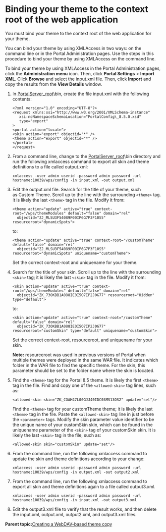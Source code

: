 # Binding your theme to the context root of the web application 

You must bind your theme to the context root of the web application for your theme.

You can bind your theme by using XMLAccess in two ways: on the command line or in the Portal Administration pages. Use the steps in this procedure to bind your theme by using XMLAccess on the command line.

To bind your theme by using XMLAccess in the Portal Administration pages, click the **Administration menu** icon. Then, click **Portal Settings** \> **Import XML**. Click **Browse** and select the input.xml file. Then, click **Import** and copy the results from the **View Details** window.

1.  In [PortalServer\_root](../reference/wpsdirstr.md#wp_root)\\bin, create the file input.xml with the following contents:

    ```
    <?xml version="1.0" encoding="UTF-8"?>
    <request xmlns:xsi="http://www.w3.org/2001/XMLSchema-instance"  
       xsi:noNamespaceSchemaLocation="PortalConfig\_8.5.0.xsd" 
       type="export"  
    >
    <portal action="locate">
    <skin action="export" objectid="*" />
    <theme action="export" objectid="*" />
    </portal>
    </request>
    ```

2.  From a command line, change to the [PortalServer\_root](../reference/wpsdirstr.md#wp_root)\\bin directory and run the following xmlaccess command to export all skin and theme definitions to a file called output.xml:

    ```
    xmlaccess -user admin userid -password admin password -url hostname:10039/wps/config -in input.xml -out output.xml
    ```

3.  Edit the output.xml file. Search for the title of your theme, such as Custom Theme. Scroll up to the line with the surrounding `<theme>` tag. It is likely the last `<theme>` tag in the file. Modify it from:

    ```
    <theme action="update" active="true" context-root="/wps/themeModules" default="false" domain="rel" 
      objectid="ZJ_MLSU3F54089F00IP6G7P3F10S5" resourceroot="dynamicSpots">
    ```

    to:

    ```
    <theme action="update" active="true" context-root="/customTheme" default="false" domain="rel" 
      objectid="ZJ_MLSU3F54089F00IP6G7P3F10S5" resourceroot="dynamicSpots" uniquename="customTheme">
    ```

    Set the correct context-root and uniquename for your theme.

4.  Search for the title of your skin. Scroll up to the line with the surrounding `<skin>` tag; it is likely the last `<skin>` tag in the file. Modify it from:

    ```
    <skin action="update" active="true" context-root="/wps/themeModules" default="false" domain="rel" 
      objectid="ZK_73OKBB1A088IE0I5O7IP2J0G77" resourceroot="Hidden" type="default">
    ```

    to:

    ```
    <skin action="update" active="true" context-root="/customTheme" default="false" domain="rel" 
      objectid="ZK_73OKBB1A088IE0I5O7IP2J0G77" resourceroot="customSkin" type="default" uniquename="customSkin">
    ```

    Set the correct context-root, resourceroot, and uniquename for your skin.

    **Note:** resourceroot was used in previous versions of Portal when multiple themes were deployed in the same WAR file. It indicates which folder in the WAR file to find the specific theme. For the skin, this parameter should be set to the folder name where the skin is located.

5.  Find the `<theme>` tag for the Portal 8.5 theme. It is likely the first `<theme>` tag in the file. Find and copy one of the `<allowed-skin>` tag lines, such as:

    ```
    <allowed-skin skin="ZK_CGAH47L00GJJ40IDC03MS13OS2" update="set"/>
    ```

    Find the `<theme>` tag for your customTheme theme; it is likely the last `<theme>` tag in the file. Paste the `<allowed-skin>` tag line in just before the `<parameter>` tags. Modify the skin parameter value identifier to be the unique name of your customSkin skin, which can be found in the uniquename parameter of the `<skin>` tag of your customSkin skin. It is likely the last `<skin>` tag in the file, such as:

    ```
    <allowed-skin skin="customSkin" update="set"/>
    ```

6.  From the command line, run the following xmlaccess command to update the skin and theme definitions according to your change:

    ```
    xmlaccess -user admin userid -password admin password -url hostname:10039/wps/config -in output.xml -out output2.xml
    ```

7.  From the command line, run the following xmlaccess command to export all skin and theme definitions again to a file called output3.xml.

    ```
    xmlaccess -user admin userid -password admin password -url hostname:10039/wps/config -in input.xml -out output3.xml
    ```

8.  Edit the output3.xml file to verify that the result works, and then delete the input.xml, output.xml, output2.xml, and output3.xml files.


**Parent topic:**[Creating a WebDAV-based theme copy ](../dev-theme/themeopt_themedev_manual_webdav.md)

